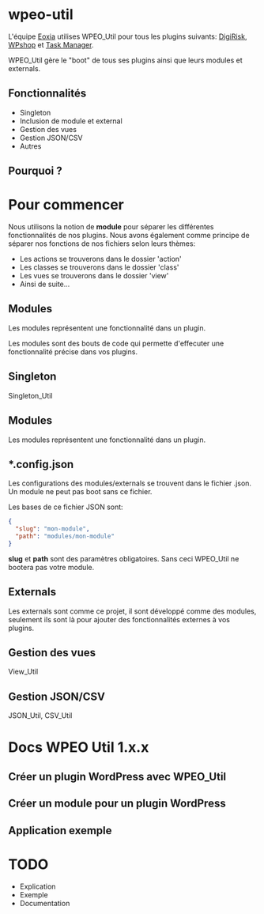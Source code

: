 # wpeo-util

L'équipe [Eoxia](https://eoxia.com) utilises WPEO_Util pour tous les plugins suivants: [DigiRisk](https://), [WPshop](https://) et [Task Manager](https://).

WPEO_Util gère le "boot" de tous ses plugins ainsi que leurs modules et externals.

## Fonctionnalités

* Singleton
* Inclusion de module et external
* Gestion des vues
* Gestion JSON/CSV
* Autres

## Pourquoi ?



# Pour commencer

Nous utilisons la notion de **module** pour séparer les différentes fonctionnalités de nos plugins.
Nous avons également comme principe de séparer nos fonctions de nos fichiers selon leurs thèmes:
* Les actions se trouverons dans le dossier 'action'
* Les classes se trouverons dans le dossier 'class'
* Les vues se trouverons dans le dossier 'view'
* Ainsi de suite...

## Modules

Les modules représentent une fonctionnalité dans un plugin.

Les modules sont des bouts de code qui permette d'effecuter une fonctionnalité précise dans vos plugins.

## Singleton

Singleton_Util

## Modules

Les modules représentent une fonctionnalité dans un plugin.

## *.config.json

Les configurations des modules/externals se trouvent dans le fichier .json. Un module ne peut pas boot sans ce fichier.

Les bases de ce fichier JSON sont:

```json
{
  "slug": "mon-module",
  "path": "modules/mon-module"
}
```

**slug** et **path** sont des paramètres obligatoires. Sans ceci WPEO_Util ne bootera pas votre module.

## Externals

Les externals sont comme ce projet, il sont développé comme des modules, seulement ils sont là pour ajouter des fonctionnalités externes à vos plugins.

## Gestion des vues

View_Util

## Gestion JSON/CSV

JSON_Util, CSV_Util

# Docs WPEO Util 1.x.x

## Créer un plugin WordPress avec WPEO_Util

## Créer un module pour un plugin WordPress

## Application exemple

# TODO

* Explication
* Exemple
* Documentation
